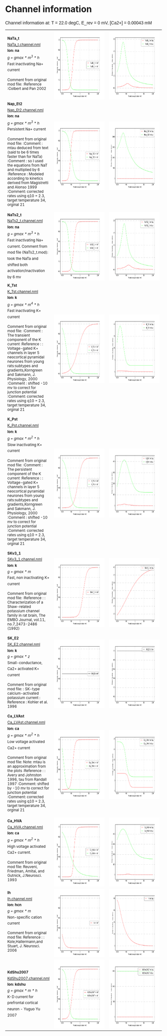 Channel information
===================
    
<p style="font-family:arial">Channel information at: T = 22.0 degC, E_rev = 0 mV, [Ca2+] = 0.00043 mM</p>

<table>
    <tr>
<td width="120px">
            <sup><b>NaTa_t</b><br/>
            <a href="../NaTa_t.channel.nml">NaTa_t.channel.nml</a><br/>
            <b>Ion: na</b><br/>
            <i>g = gmax * m<sup>3</sup> * h </i><br/>
            Fast inactivating Na+ current
            
Comment from original mod file: 
:Reference :Colbert and Pan 2002</sup>
</td>
<td>
<a href="NaTa_t.inf.png"><img alt="NaTa_t steady state" src="NaTa_t.inf.png" height="220"/></a>
</td>
<td>
<a href="NaTa_t.tau.png"><img alt="NaTa_t time course" src="NaTa_t.tau.png" height="220"/></a>
</td>
</tr>
    <tr>
<td width="120px">
            <sup><b>Nap_Et2</b><br/>
            <a href="../Nap_Et2.channel.nml">Nap_Et2.channel.nml</a><br/>
            <b>Ion: na</b><br/>
            <i>g = gmax * m<sup>3</sup> * h </i><br/>
            Persistent Na+ current
            
Comment from original mod file: 
:Comment : mtau deduced from text (said to be 6 times faster than for NaTa)
:Comment : so I used the equations from NaT and multiplied by 6
:Reference : Modeled according to kinetics derived from Magistretti and Alonso 1999
:Comment: corrected rates using q10 = 2.3, target temperature 34, orginal 21</sup>
</td>
<td>
<a href="Nap_Et2.inf.png"><img alt="Nap_Et2 steady state" src="Nap_Et2.inf.png" height="220"/></a>
</td>
<td>
<a href="Nap_Et2.tau.png"><img alt="Nap_Et2 time course" src="Nap_Et2.tau.png" height="220"/></a>
</td>
</tr>
    <tr>
<td width="120px">
            <sup><b>NaTs2_t</b><br/>
            <a href="../NaTs2_t.channel.nml">NaTs2_t.channel.nml</a><br/>
            <b>Ion: na</b><br/>
            <i>g = gmax * m<sup>3</sup> * h </i><br/>
            Fast inactivating Na+ current. Comment from mod file (NaTs2_t.mod): took the NaTa and shifted both activation/inactivation by 6 mv</sup>
</td>
<td>
<a href="NaTs2_t.inf.png"><img alt="NaTs2_t steady state" src="NaTs2_t.inf.png" height="220"/></a>
</td>
<td>
<a href="NaTs2_t.tau.png"><img alt="NaTs2_t time course" src="NaTs2_t.tau.png" height="220"/></a>
</td>
</tr>
    <tr>
<td width="120px">
            <sup><b>K_Tst</b><br/>
            <a href="../K_Tst.channel.nml">K_Tst.channel.nml</a><br/>
            <b>Ion: k</b><br/>
            <i>g = gmax * m<sup>4</sup> * h </i><br/>
            Fast inactivating K+ current
            
Comment from original mod file: 
:Comment : The transient component of the K current
:Reference : :		Voltage-gated K+ channels in layer 5 neocortical pyramidal neurones from young rats:subtypes and gradients,Korngreen and Sakmann, J. Physiology, 2000
:Comment : shifted -10 mv to correct for junction potential
:Comment: corrected rates using q10 = 2.3, target temperature 34, orginal 21</sup>
</td>
<td>
<a href="K_Tst.inf.png"><img alt="K_Tst steady state" src="K_Tst.inf.png" height="220"/></a>
</td>
<td>
<a href="K_Tst.tau.png"><img alt="K_Tst time course" src="K_Tst.tau.png" height="220"/></a>
</td>
</tr>
    <tr>
<td width="120px">
            <sup><b>K_Pst</b><br/>
            <a href="../K_Pst.channel.nml">K_Pst.channel.nml</a><br/>
            <b>Ion: k</b><br/>
            <i>g = gmax * m<sup>2</sup> * h </i><br/>
            Slow inactivating K+ current
            
Comment from original mod file: 
:Comment : The persistent component of the K current
:Reference : :		Voltage-gated K+ channels in layer 5 neocortical pyramidal neurones from young rats:subtypes and gradients,Korngreen and Sakmann, J. Physiology, 2000
:Comment : shifted -10 mv to correct for junction potential
:Comment: corrected rates using q10 = 2.3, target temperature 34, orginal 21</sup>
</td>
<td>
<a href="K_Pst.inf.png"><img alt="K_Pst steady state" src="K_Pst.inf.png" height="220"/></a>
</td>
<td>
<a href="K_Pst.tau.png"><img alt="K_Pst time course" src="K_Pst.tau.png" height="220"/></a>
</td>
</tr>
    <tr>
<td width="120px">
            <sup><b>SKv3_1</b><br/>
            <a href="../SKv3_1.channel.nml">SKv3_1.channel.nml</a><br/>
            <b>Ion: k</b><br/>
            <i>g = gmax * m </i><br/>
            Fast, non inactivating K+ current
            
Comment from original mod file: 
:Reference : :		Characterization of a Shaw-related potassium channel family in rat brain, The EMBO Journal, vol.11, no.7,2473-2486 (1992)</sup>
</td>
<td>
<a href="SKv3_1.inf.png"><img alt="SKv3_1 steady state" src="SKv3_1.inf.png" height="220"/></a>
</td>
<td>
<a href="SKv3_1.tau.png"><img alt="SKv3_1 time course" src="SKv3_1.tau.png" height="220"/></a>
</td>
</tr>
    <tr>
<td width="120px">
            <sup><b>SK_E2</b><br/>
            <a href="../SK_E2.channel.nml">SK_E2.channel.nml</a><br/>
            <b>Ion: k</b><br/>
            <i>g = gmax * z </i><br/>
            Small-conductance, Ca2+ activated K+ current
            
Comment from original mod file: 
: SK-type calcium-activated potassium current
: Reference : Kohler et al. 1996</sup>
</td>
<td>
<a href="SK_E2.inf.png"><img alt="SK_E2 steady state" src="SK_E2.inf.png" height="220"/></a>
</td>
<td>
<a href="SK_E2.tau.png"><img alt="SK_E2 time course" src="SK_E2.tau.png" height="220"/></a>
</td>
</tr>
    <tr>
<td width="120px">
            <sup><b>Ca_LVAst</b><br/>
            <a href="../Ca_LVAst.channel.nml">Ca_LVAst.channel.nml</a><br/>
            <b>Ion: ca</b><br/>
            <i>g = gmax * m<sup>2</sup> * h </i><br/>
            Low voltage activated Ca2+ current
            
Comment from original mod file: 
Note: mtau is an approximation from the plots
:Reference : :		Avery and Johnston 1996, tau from Randall 1997
:Comment: shifted by -10 mv to correct for junction potential
:Comment: corrected rates using q10 = 2.3, target temperature 34, orginal 21</sup>
</td>
<td>
<a href="Ca_LVAst.inf.png"><img alt="Ca_LVAst steady state" src="Ca_LVAst.inf.png" height="220"/></a>
</td>
<td>
<a href="Ca_LVAst.tau.png"><img alt="Ca_LVAst time course" src="Ca_LVAst.tau.png" height="220"/></a>
</td>
</tr>
    <tr>
<td width="120px">
            <sup><b>Ca_HVA</b><br/>
            <a href="../Ca_HVA.channel.nml">Ca_HVA.channel.nml</a><br/>
            <b>Ion: ca</b><br/>
            <i>g = gmax * m<sup>2</sup> * h </i><br/>
            High voltage activated Ca2+ current. 
            
Comment from original mod file: 
Reuveni, Friedman, Amitai, and Gutnick, J.Neurosci. 1993</sup>
</td>
<td>
<a href="Ca_HVA.inf.png"><img alt="Ca_HVA steady state" src="Ca_HVA.inf.png" height="220"/></a>
</td>
<td>
<a href="Ca_HVA.tau.png"><img alt="Ca_HVA time course" src="Ca_HVA.tau.png" height="220"/></a>
</td>
</tr>
    <tr>
<td width="120px">
            <sup><b>Ih</b><br/>
            <a href="../Ih.channel.nml">Ih.channel.nml</a><br/>
            <b>Ion: hcn</b><br/>
            <i>g = gmax * m </i><br/>
            Non-specific cation current
            
Comment from original mod file: 
Reference : :		Kole,Hallermann,and Stuart, J. Neurosci. 2006</sup>
</td>
<td>
<a href="Ih.inf.png"><img alt="Ih steady state" src="Ih.inf.png" height="220"/></a>
</td>
<td>
<a href="Ih.tau.png"><img alt="Ih time course" src="Ih.tau.png" height="220"/></a>
</td>
</tr>
    <tr>
<td width="120px">
            <sup><b>KdShu2007</b><br/>
            <a href="../KdShu2007.channel.nml">KdShu2007.channel.nml</a><br/>
            <b>Ion: kdshu</b><br/>
            <i>g = gmax * m * h </i><br/>
            K-D current for prefrontal cortical neuron - Yuguo Yu 2007</sup>
</td>
<td>
<a href="KdShu2007.inf.png"><img alt="KdShu2007 steady state" src="KdShu2007.inf.png" height="220"/></a>
</td>
<td>
<a href="KdShu2007.tau.png"><img alt="KdShu2007 time course" src="KdShu2007.tau.png" height="220"/></a>
</td>
</tr>
</table>

